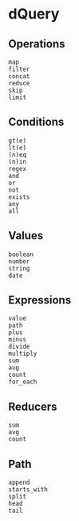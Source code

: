 # dQuery

## Operations

```
map
filter
concat
reduce
skip
limit
```

## Conditions

```
gt(e)
lt(e)
(n)eq
(n)in
regex
and
or
not
exists
any
all
```

## Values

```
boolean
number
string
date
```

## Expressions

```
value
path
plus
minus
divide
multiply
sum
avg
count
for_each
```

## Reducers

```
sum
avg
count
```

## Path

```
append
starts_with
split
head
tail
```
